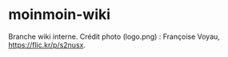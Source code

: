 moinmoin-wiki
=============

Branche wiki interne. Crédit photo (logo.png) : Françoise Voyau, https://flic.kr/p/s2nusx.
